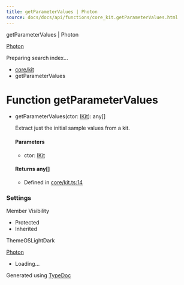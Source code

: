 ```yaml
---
title: getParameterValues | Photon
source: docs/docs/api/functions/core_kit.getParameterValues.html
---
```


getParameterValues | Photon

[Photon](../index.md)




Preparing search index...

* [core/kit](../modules/core_kit.md)
* getParameterValues

# Function getParameterValues

* getParameterValues(ctor: [IKit](../interfaces/core_maker.IKit.md)): any[]

  Extract just the initial sample values from a kit.

  #### Parameters

  + ctor: [IKit](../interfaces/core_maker.IKit.md)

  #### Returns any[]

  + Defined in [core/kit.ts:14](https://github.com/mwhite454/photon/blob/main/packages/photon/src/core/kit.ts#L14)

### Settings

Member Visibility

* Protected
* Inherited

ThemeOSLightDark

[Photon](../index.md)

* Loading...

Generated using [TypeDoc](https://typedoc.org/)
